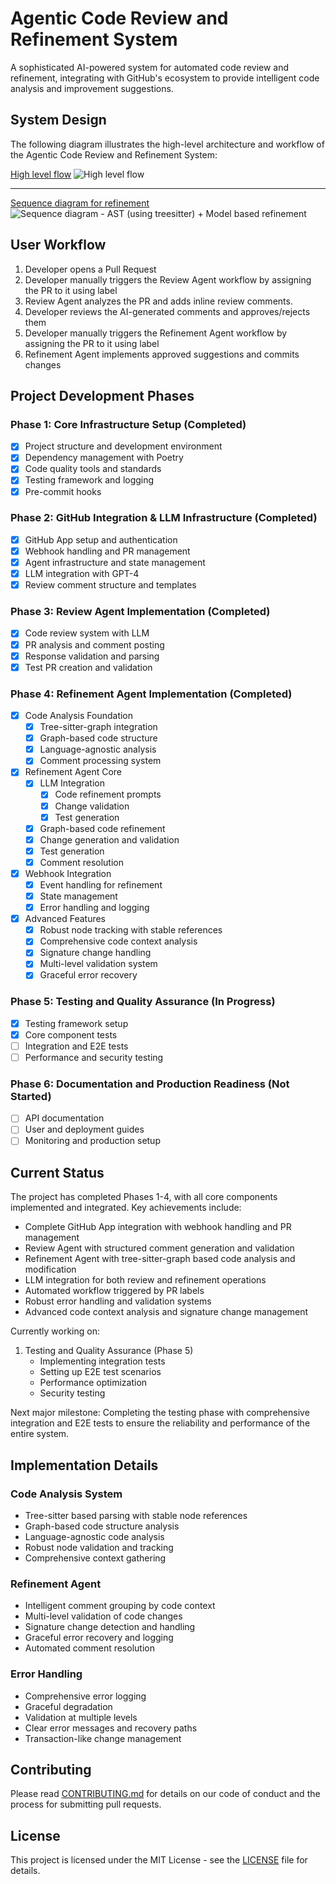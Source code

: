 # Agentic Code Review and Refinement System

A sophisticated AI-powered system for automated code review and refinement, integrating with GitHub's ecosystem to provide intelligent code analysis and improvement suggestions.

## System Design

The following diagram illustrates the high-level architecture and workflow of the Agentic Code Review and Refinement System:

[High level flow](https://excalidraw.com/#room=4dd1c0e4005f7423fa9e,y147i26ttB-UIqxbYdifxw)
![High level flow](docs/assets/Design%20-%20Code%20Review%20%26%20Refinement%20Agent.png)

---
[Sequence diagram for refinement](https://excalidraw.com/#json=5ZTVdYF8S7wBNruJcUFj3,w8Nr423cho_GauPzmjNmQw)
![Sequence diagram - AST (using treesitter) + Model based refinement](docs/assets/Seq%20diagram%20-%20Refinement%20agent.png)

## User Workflow

1. Developer opens a Pull Request
2. Developer manually triggers the Review Agent workflow by assigning the PR to it using label
3. Review Agent analyzes the PR and adds inline review comments.
4. Developer reviews the AI-generated comments and approves/rejects them
5. Developer manually triggers the Refinement Agent workflow by assigning the PR to it using label
6. Refinement Agent implements approved suggestions and commits changes

## Project Development Phases

### Phase 1: Core Infrastructure Setup (Completed)
- [x] Project structure and development environment
- [x] Dependency management with Poetry
- [x] Code quality tools and standards
- [x] Testing framework and logging
- [x] Pre-commit hooks

### Phase 2: GitHub Integration & LLM Infrastructure (Completed)
- [x] GitHub App setup and authentication
- [x] Webhook handling and PR management
- [x] Agent infrastructure and state management
- [x] LLM integration with GPT-4
- [x] Review comment structure and templates

### Phase 3: Review Agent Implementation (Completed)
- [x] Code review system with LLM
- [x] PR analysis and comment posting
- [x] Response validation and parsing
- [x] Test PR creation and validation

### Phase 4: Refinement Agent Implementation (Completed)
- [x] Code Analysis Foundation
  - [x] Tree-sitter-graph integration
  - [x] Graph-based code structure
  - [x] Language-agnostic analysis
  - [x] Comment processing system
- [x] Refinement Agent Core
  - [x] LLM Integration
    - [x] Code refinement prompts
    - [x] Change validation
    - [x] Test generation
  - [x] Graph-based code refinement
  - [x] Change generation and validation
  - [x] Test generation
  - [x] Comment resolution
- [x] Webhook Integration
  - [x] Event handling for refinement
  - [x] State management
  - [x] Error handling and logging
- [x] Advanced Features
  - [x] Robust node tracking with stable references
  - [x] Comprehensive code context analysis
  - [x] Signature change handling
  - [x] Multi-level validation system
  - [x] Graceful error recovery

### Phase 5: Testing and Quality Assurance (In Progress)
- [x] Testing framework setup
- [x] Core component tests
- [ ] Integration and E2E tests
- [ ] Performance and security testing

### Phase 6: Documentation and Production Readiness (Not Started)
- [ ] API documentation
- [ ] User and deployment guides
- [ ] Monitoring and production setup

## Current Status

The project has completed Phases 1-4, with all core components implemented and integrated. Key achievements include:

- Complete GitHub App integration with webhook handling and PR management
- Review Agent with structured comment generation and validation
- Refinement Agent with tree-sitter-graph based code analysis and modification
- LLM integration for both review and refinement operations
- Automated workflow triggered by PR labels
- Robust error handling and validation systems
- Advanced code context analysis and signature change management

Currently working on:
1. Testing and Quality Assurance (Phase 5)
   - Implementing integration tests
   - Setting up E2E test scenarios
   - Performance optimization
   - Security testing

Next major milestone: Completing the testing phase with comprehensive integration and E2E tests to ensure the reliability and performance of the entire system.

## Implementation Details

### Code Analysis System
- Tree-sitter based parsing with stable node references
- Graph-based code structure analysis
- Language-agnostic code analysis
- Robust node validation and tracking
- Comprehensive context gathering

### Refinement Agent
- Intelligent comment grouping by code context
- Multi-level validation of code changes
- Signature change detection and handling
- Graceful error recovery and logging
- Automated comment resolution

### Error Handling
- Comprehensive error logging
- Graceful degradation
- Validation at multiple levels
- Clear error messages and recovery paths
- Transaction-like change management

## Contributing

Please read [CONTRIBUTING.md](CONTRIBUTING.md) for details on our code of conduct and the process for submitting pull requests.

## License

This project is licensed under the MIT License - see the [LICENSE](LICENSE) file for details.
